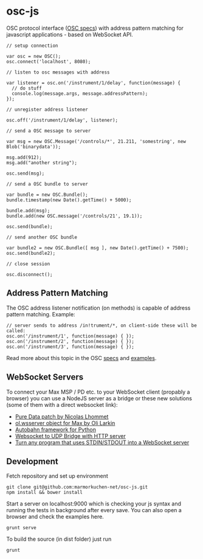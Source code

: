 osc-js
======

OSC protocol interface ([OSC specs](http://opensoundcontrol.org/spec-1_0)) with address pattern matching for javascript applications - based on WebSocket API.
```
// setup connection

var osc = new OSC();
osc.connect('localhost', 8080);

// listen to osc messages with address

var listener = osc.on('/instrument/1/delay', function(message) {
  // do stuff
  console.log(message.args, message.addressPattern);
});

// unregister address listener

osc.off('/instrument/1/delay', listener);

// send a OSC message to server

var msg = new OSC.Message('/controls/*', 21.211, 'somestring', new Blob('binarydata'));

msg.add(912);
msg.add("another string");

osc.send(msg);

// send a OSC bundle to server

var bundle = new OSC.Bundle();
bundle.timestamp(new Date().getTime() + 5000);

bundle.add(msg);
bundle.add(new OSC.message('/controls/21', 19.1));

osc.send(bundle);

// send another OSC bundle

var bundle2 = new OSC.Bundle([ msg ], new Date().getTime() + 7500);
osc.send(bundle2);

// close session

osc.disconnect();
```

## Address Pattern Matching

The OSC address listener notification (on methods) is capable of address pattern matching. Example:
```
// server sends to address /in!trument/*, on client-side these will be called:
osc.on('/instrument/1', function(message) { });
osc.on('/instrument/2', function(message) { });
osc.on('/instrument/3', function(message) { });
```
Read more about this topic in the OSC [specs](http://opensoundcontrol.org/spec-1_0) and [examples](http://opensoundcontrol.org/spec-1_0-examples#addressparts).

## WebSocket Servers

To connect your Max MSP / PD etc. to your WebSocket client (propably a browser) you can use a NodeJS server as a bridge or these new solutions (some of them with a direct websocket link):

* [Pure Data patch by Nicolas Lhommet](http://puredata.hurleur.com/sujet-10062-websocket-server-patch-extended-demo)
* [ol.wsserver object for Max by Oli Larkin](https://github.com/olilarkin/wsserver)
* [Autobahn framework for Python](http://autobahn.ws/)
* [Websocket to UDP Bridge with HTTP server](https://gist.github.com/marmorkuchen-net/48544bd61183da666e6d)
* [Turn any program that uses STDIN/STDOUT into a WebSocket server](https://github.com/joewalnes/websocketd)

## Development

Fetch repository and set up environment

    git clone git@github.com:marmorkuchen-net/osc-js.git
    npm install && bower install

Start a server on localhost:9000 which is checking your js syntax and running the tests in background after every save. You can also open a browser and check the examples here.

    grunt serve

To build the source (in dist folder) just run

    grunt
